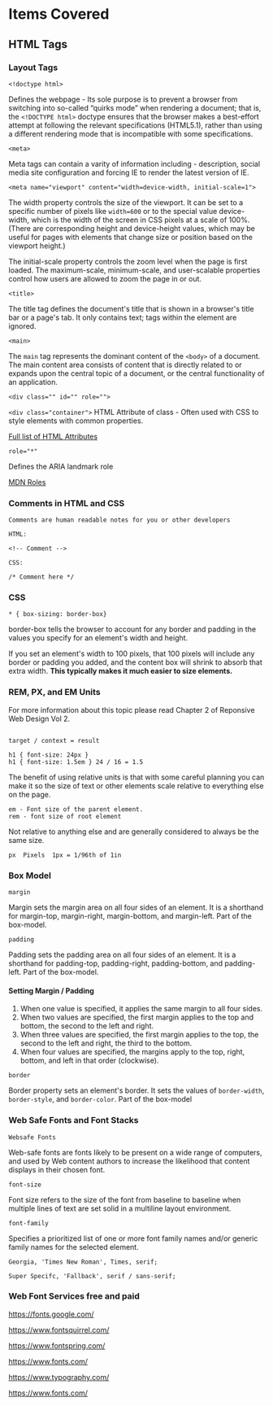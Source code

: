 
# Items Covered

## HTML Tags

### Layout Tags

`<!doctype html>`

Defines the webpage - Its sole purpose is to prevent a browser from switching into so-called “quirks mode” when rendering a document; that is, the `<!DOCTYPE html>` doctype ensures that the browser makes a best-effort attempt at following the relevant specifications (HTML5.1), rather than using a different rendering mode that is incompatible with some specifications.

`<meta>`

Meta tags can contain a varity of information including - description, social media site configuration and forcing IE to render the latest version of IE.

`<meta name="viewport" content="width=device-width, initial-scale=1">`

The width property controls the size of the viewport. It can be set to a specific number of pixels like `width=600` or to the special value device-width, which is the width of the screen in CSS pixels at a scale of 100%. (There are corresponding height and device-height values, which may be useful for pages with elements that change size or position based on the viewport height.)

The initial-scale property controls the zoom level when the page is first loaded. The maximum-scale, minimum-scale, and user-scalable properties control how users are allowed to zoom the page in or out.

`<title>`

The title tag defines the document's title that is shown in a browser's title bar or a page's tab. It only contains text; tags within the element are ignored.

`<main>`

The `main` tag represents the dominant content of the `<body>` of a document. The main content area consists of content that is directly related to or expands upon the central topic of a document, or the central functionality of an application.

`<div class="" id="" role="">`

`<div class="container">`
HTML Attribute of class - Often used with CSS to style elements with common properties.

[Full list of HTML Attributes](https://developer.mozilla.org/en-US/docs/Web/HTML/Attributes)

`role="*"`

Defines the ARIA landmark role

[MDN Roles](https://developer.mozilla.org/en-US/docs/Web/Accessibility/ARIA/Roles)

### Comments in HTML and CSS

```
Comments are human readable notes for you or other developers

HTML:

<!-- Comment -->

CSS:

/* Comment here */

```



### CSS 
```
* { box-sizing: border-box}
```

border-box tells the browser to account for any border and padding in the values you specify for an element's width and height. 

If you set an element's width to 100 pixels, that 100 pixels will include any border or padding you added, and the content box will shrink to absorb that extra width. **This typically makes it much easier to size elements.**

### REM, PX, and EM Units

For more information about this topic please read Chapter 2 of Reponsive Web Design Vol 2.


```

target / context = result

h1 { font-size: 24px }
h1 { font-size: 1.5em } 24 / 16 = 1.5
```

The benefit of using relative units is that with some careful planning you can make it so the size of text or other elements scale relative to everything else on the page.

```
em - Font size of the parent element.
rem - font size of root element
```

Not relative to anything else and are generally considered to always be the same size.

```
px 	Pixels 	1px = 1/96th of 1in
```


### Box Model

`margin`

Margin sets the margin area on all four sides of an element. It is a shorthand for margin-top, margin-right, margin-bottom, and margin-left. Part of the box-model.

`padding`

Padding sets the padding area on all four sides of an element. It is a shorthand for padding-top, padding-right, padding-bottom, and padding-left. Part of the box-model.

#### Setting Margin / Padding

1. When one value is specified, it applies the same margin to all four sides.
2. When two values are specified, the first margin applies to the top and bottom, the second to the left and right.
3. When three values are specified, the first margin applies to the top, the second to the left and right, the third to the bottom.
4. When four values are specified, the margins apply to the top, right, bottom, and left in that order (clockwise).


`border`

Border property sets an element's border. It sets the values of `border-width`, `border-style`, and `border-color`. Part of the box-model

### Web Safe Fonts and Font Stacks

`Websafe Fonts`

Web-safe fonts are fonts likely to be present on a wide range of computers, and used by Web content authors to increase the likelihood that content displays in their chosen font.


`font-size`

Font size refers to the size of the font from baseline to baseline when multiple lines of text are set solid in a multiline layout environment.

`font-family`

Specifies a prioritized list of one or more font family names and/or generic family names for the selected element.

`Georgia, 'Times New Roman', Times, serif;`

`Super Specifc, 'Fallback', serif / sans-serif;`

### Web Font Services free and paid

https://fonts.google.com/

https://www.fontsquirrel.com/

https://www.fontspring.com/

https://www.fonts.com/

https://www.typography.com/

https://www.fonts.com/
